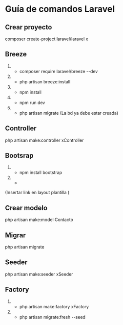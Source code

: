 # Guía de comandos Laravel

## Crear proyecto
composer create-project laravel/laravel x

## Breeze
1. - composer require laravel/breeze --dev
2. - php artisan breeze:install
3. - npm install
4. - npm run dev
5. - php artisan migrate (La bd ya debe estar creada)


## Controller
php artisan make:controller xController

## Bootsrap
1. - npm install bootstrap
2. - <link rel="stylesheet" href="https://stackpath.bootstrapcdn.com/bootstrap/4.4.1/css/bootstrap.min.css" integrity="sha384-Vkoo8x4CGsO3+Hhxv8T/Q5PaXtkKtu6ug5TOeNV6gBiFeWPGFN9MuhOf23Q9Ifjh" crossorigin="anonymous">
(Insertar link en layout plantilla )

## Crear modelo
php artisan make:model Contacto

## Migrar
php artisan migrate 

## Seeder
php artisan make:seeder xSeeder

## Factory
1. - php artisan make:factory xFactory
2. - php artisan migrate:fresh --seed